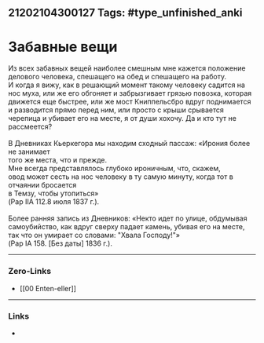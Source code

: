 21202104300127
Tags: #type_unfinished_anki 
---
# Забавные вещи

Из всех забавных вещей наиболее смешным мне кажется положение <br>делового человека, спешащего на обед и спешащего на работу. <br>И когда я вижу, как в решающий момент такому человеку садится на нос муха, или же его обгоняет и забрызгивает грязью повозка, которая движется еще быстрее, или же мост Книппельсбро вдруг поднимается и  разводится прямо перед ним, или просто с крыши срывается черепица и убивает его на месте, я от души хохочу. Да и кто тут не рассмеется? <br><br>В Дневниках Кьеркегора мы находим сходный пассаж: «Ирония более не занимает <br>того же места, что и прежде. <br>Мне всегда представлялось глубоко ироничным, что, скажем, <br>овод может сесть на нос человеку в ту самую минуту, когда тот в отчаянии бросается <br>в Темзу, чтобы утопиться» <br>(Pap IIА 112.8 июля 1837 г.). <br><br>Более ранняя запись из Дневников: «Некто идет по улице, обдумывая самоубийство, как вдруг сверху падает камень, убивая его на месте, так что он умирает со словами: "Хвала Господу!"» <br>(Pap IA 158. [Без даты] 1836 г.). 

---
### Zero-Links
- [[00 Enten-eller]]
---
### Links
-
